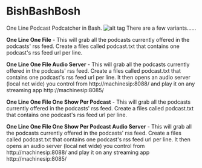 # BishBashBosh
One Line Podcast Podcatcher in Bash. 
![alt tag](https://github.com/tomhiggins/BishBashBosh/raw/master/bishbashbosh.jpg)
There are a few variants......

**One Line One File** - This will grab all the podcasts currently offered in the podcasts' rss feed. Create a files called podcast.txt that contains one podcast's rss feed url per line. 

**One Line One File Audio Server** - This will grab all the podcasts currently offered in the podcasts' rss feed. Create a files called podcast.txt that contains one podcast's rss feed url per line.  It then opens an audio server (local net wide) you control from http://machinesip:8088/ and play it on any streaming app http://machinesip:8085/

**One Line One File One Show Per Podcast** - This will grab all the podcasts currently offered in the podcasts' rss feed. Create a files called podcast.txt that contains one podcast's rss feed url per line. 

**One Line One File One Show Per Podcast Audio Server** - This will grab all the podcasts currently offered in the podcasts' rss feed. Create a files called podcast.txt that contains one podcast's rss feed url per line. It then opens an audio server (local net wide) you control from http://machinesip:8088/ and play it on any streaming app http://machinesip:8085/

